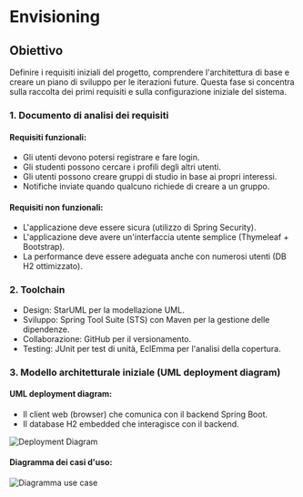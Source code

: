 # Envisioning

## Obiettivo
Definire i requisiti iniziali del progetto, comprendere l'architettura di base e creare un piano di sviluppo per le iterazioni future. 
Questa fase si concentra sulla raccolta dei primi requisiti e sulla configurazione iniziale del sistema.

### 1. Documento di analisi dei requisiti

#### Requisiti funzionali:
- Gli utenti devono potersi registrare e fare login.
- Gli studenti possono cercare i profili degli altri utenti.
- Gli utenti possono creare gruppi di studio in base ai propri interessi.
- Notifiche inviate quando qualcuno richiede di creare a un gruppo.
#### Requisiti non funzionali:
-  L'applicazione deve essere sicura (utilizzo di Spring Security).
-  L'applicazione deve avere un'interfaccia utente semplice (Thymeleaf + Bootstrap).
-  La performance deve essere adeguata anche con numerosi utenti (DB H2 ottimizzato).
### 2. Toolchain
- Design: StarUML per la modellazione UML.
- Sviluppo: Spring Tool Suite (STS) con Maven per la gestione delle dipendenze.
-  Collaborazione: GitHub per il versionamento.
-  Testing: JUnit per test di unità, EclEmma per l'analisi della copertura.
### 3. Modello architetturale iniziale (UML deployment diagram)
#### UML deployment diagram:
- Il client web (browser) che comunica con il backend Spring Boot.
- Il database H2 embedded che interagisce con il backend.

![Deployment Diagram](https://www.planttext.com/api/plantuml/png/LP0n3u8m48Nt_egBEmkZWq5WC4v6I1mCmm4NRInjRG-DCVvtAP6OhlUzz-NbCi_eU1oKy3UfBJeSe3E3DPeqL_nI18uwHdrH98GsFS6gK7A2AtWBWFE9MiYTUNfoZVWiaN2jo3t8_MALTL9V83U6OMkjaXsoDBe1zE1d5j14_euI6Llq58jsAInWBb_JiWsTQ0WaoIRMhc5NrmSuqdqaprv4S8u7qHhsPLw8Z7GVNl85)

#### Diagramma dei casi d'uso:
![Diagramma use case](https://github.com/arashabe/ums/blob/main/images/UseCaseDiagram-ums-2.PNG)


